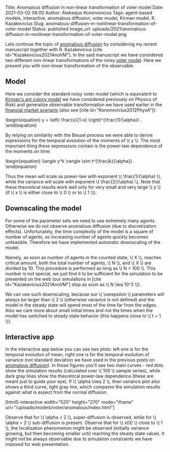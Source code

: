 Title: Anomalous diffusion in non-linear transformation of voter model
Date: 2021-03-02 08:00
Author: Aleksejus Kononovicius
Tags: agent-based models, interactive, anomalous diffusion, voter model, Kirman model, R. Kazakevicius
Slug: anomalous-diffusion-in-nonlinear-transformation-of-voter-model
Status: published
Image_url: uploads/2021/anomalous-diffusion-in-nonlinear-transformation-of-voter-model.png

Lets continue the topic of [anomalous diffusion](/tag/anomalous-diffusion/) by
considering my recent manuscript together with R. Kazakevicius
[cite id="Kazakevicius2021AnoVM"]. In the said manuscript we have considered two
different non-linear transformations of the noisy
[voter model](/tag/voter-model/). Here we present you with non-linear
transformation of the observable.<!--more-->

## Model

Here we consider the standard noisy voter model (which is equivalent to
[Kirman's ant colony model]({filename}/articles/2010/kirman-ants.md) we have
considered previously on Physics of Risk) and generalize observable transformation
we have used earlier in the
[financial market scenario]({filename}/articles/2011/agent-based-herding-model-financial-markets.md)
(also see [cite id="Kononovicius2012PhysA"]):

\begin{equation}
    y = \left( \frac{x}{1-x} \right)^{\frac{1}{\alpha}} .
\end{equation}

By relying on similarity with the Bessel process we were able to derive
expressions for the temporal evolution of the moments of \\\( y \\\). The most
important thing these expressions contain is the power-law dependence of the
moments on time:

\begin{equation}
    \langle y^k \rangle \sim t^{\frac{k}{\alpha}} .
\end{equation}

Thus the mean will scale as power-law with exponent \\\( \frac{1}{\alpha} \\\),
while the variance will scale with exponent \\\( \frac{2}{\alpha} \\\). Note
that these theoretical results work well only for very small and very large
\\\( y \\\) (if \\\( x \\\) is either close to \\\( 0 \\\) or to \\\( 1 \\\)).

## Downscaling the model

For some of the parameter sets we need to use extremely many agents. Otherwise
we do not observe anomalous diffusion (due to discretization effects).
Unfortunately, the time complexity of the model is a square of number of agents,
so increasing number of agents quickly becomes unfeasible. Therefore we have
implemented automatic downscaling of the model.

Namely, as soon as number of agents in the counted state, \\\( X \\\), reaches
critical amount, both the total number of agents, \\\( N \\\), and \\\( X \\\)
are divided by 10. This procedure is performed as long as \\\( N > 100 \\\).
This number is not special, we just find it to be sufficient for the simulation
to be presented on the web (our simulations in [cite id="Kazakevicius2021AnoVM"]
stop as soon as \\\( N \leq 10^3 \\\)).

We can use such downscaling, because our \\\( \varepsilon \\\) parameters will
always be larger than \\\( 2 \\\) (otherwise variance is not defined) and the
model in the steady state will spend most of the time far from the edges. Also
we care more about small initial times and not the times when the model has
switched to steady state behavior (this happens close to \\\( t = 1 \\\)).

## Interactive app

In the interactive app below you can see two plots: left one is for the
temporal evolution of mean, right one is for the temporal evolution of
variance (not standard deviation we have used in the previous posts on
[anomalous diffusion](/tag/anomalous-diffusion/)). In those figures you'll see
two main curves - red dots show the simulation results (calculated over
\\\( 100 \\\) sample series), while dark gray lines show the theoretical
power-law dependence (these are meant just to guide your eye). If
\\\( \alpha \neq 2 \\\), then variance plot also shows a third curve, light gray
line, which compares the simulation results against what is expect from the
normal diffusion.

[html5-interactive width="520" height="270" mode="iframe"
url="/uploads/models/voter/anomalous/index.html"]

Observe that for \\\( \alpha < 2 \\\), super-diffusion is observed, while for
\\\( \alpha > 2 \\\) sub-diffusion is present. Observe that for \\\( x(0) \\\)
close to \\\( 1 \\\), the localization phenomenon might be observed (initially
variance growing, but then becoming smaller until reaching the steady state
value). It might not be always observable due to simulation constraints we have
imposed for web presentation.

